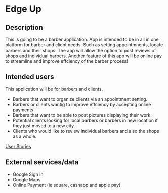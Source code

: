 # Edge Up

## Description

This is going to be a barber application. App is intended to be in all in one platform for barber and client needs.
Such as setting appointmnents, locate barbers and their shops. The app will allow the option to post reviews of shops and individual barbers.
Another feature of this app will be online pay to streamline and improve effciency of the barber process! 


## Intended users

This application will be for barbers and clients.

* Barbers that want to organize clients via an appointment setting. 
* Barbers or clients wantig to improve effciency by accepting online payments 
* Barbers that want to be able to post pictures displaying their work. 
* Potential clients looking for local barbers or barbers in new location if they just moved to a new city. 
* Clients who would like to review individual barbers and also the shops as a whole.

[User Stories](user-stories.md)


## External services/data 

* Google Sign in
* Google Maps
* Online Payment (ie square, cashapp and apple pay).
